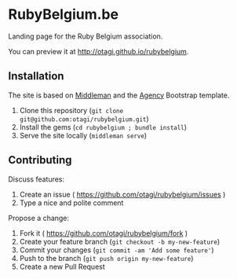 # RubyBelgium.be

Landing page for the Ruby Belgium association.

You can preview it at http://otagi.github.io/rubybelgium.

## Installation

The site is based on [Middleman](https://middlemanapp.com) and the [Agency](http://startbootstrap.com/template-overviews/agency/) Bootstrap template.

1. Clone this repository (`git clone git@github.com:otagi/rubybelgium.git`)
2. Install the gems (`cd rubybelgium ; bundle install`)
3. Serve the site locally (`middleman serve`)

## Contributing

Discuss features:

1. Create an issue ( https://github.com/otagi/rubybelgium/issues )
2. Type a nice and polite comment

Propose a change:

1. Fork it ( https://github.com/otagi/rubybelgium/fork )
2. Create your feature branch (`git checkout -b my-new-feature`)
3. Commit your changes (`git commit -am 'Add some feature'`)
4. Push to the branch (`git push origin my-new-feature`)
5. Create a new Pull Request
